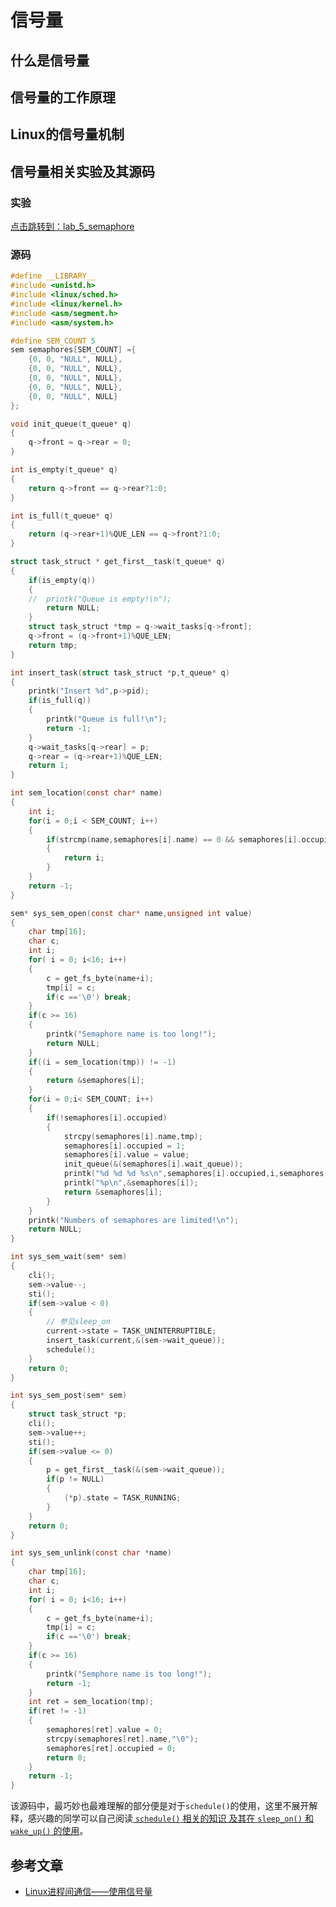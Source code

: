 # 信号量

## 什么是信号量


## 信号量的工作原理


## Linux的信号量机制


## 信号量相关实验及其源码
### 实验
[点击跳转到：lab_5_semaphore](https://github.com/lcdzhao/operating_system/tree/master/linux-0.1.1-labs/labs/lab_5_semaphore)
### 源码
```c
#define __LIBRARY__  
#include <unistd.h>  
#include <linux/sched.h>  
#include <linux/kernel.h>  
#include <asm/segment.h>  
#include <asm/system.h>   

#define SEM_COUNT 5 
sem semaphores[SEM_COUNT] ={
	{0, 0, "NULL", NULL},
	{0, 0, "NULL", NULL},
	{0, 0, "NULL", NULL},
	{0, 0, "NULL", NULL},
	{0, 0, "NULL", NULL}
}; 

void init_queue(t_queue* q)  
{  
    q->front = q->rear = 0; 
}

int is_empty(t_queue* q)
{
	return q->front == q->rear?1:0;
}

int is_full(t_queue* q)
{    
	return (q->rear+1)%QUE_LEN == q->front?1:0;
}

struct task_struct * get_first__task(t_queue* q)
{
	if(is_empty(q)) 
	{
	//	printk("Queue is empty!\n");
		return NULL;
	}
	struct task_struct *tmp = q->wait_tasks[q->front]; 
	q->front = (q->front+1)%QUE_LEN;
	return tmp;
}

int insert_task(struct task_struct *p,t_queue* q)
{
	printk("Insert %d",p->pid);
	if(is_full(q))
	{
		printk("Queue is full!\n");
		return -1;
	}
	q->wait_tasks[q->rear] = p;
	q->rear = (q->rear+1)%QUE_LEN;
	return 1;
}

int sem_location(const char* name)
{  
    int i;
    for(i = 0;i < SEM_COUNT; i++)  
    {  
        if(strcmp(name,semaphores[i].name) == 0 && semaphores[i].occupied == 1) 
        {     
            return i;  
        }  
    }  
    return -1; 
}  

sem* sys_sem_open(const char* name,unsigned int value)
{
	char tmp[16];
	char c;
	int i;
	for( i = 0; i<16; i++)
	{
		c = get_fs_byte(name+i);
		tmp[i] = c;
		if(c =='\0') break;
	}
	if(c >= 16) 
	{ 	
		printk("Semaphore name is too long!");
		return NULL;
	}
	if((i = sem_location(tmp)) != -1)
	{
		return &semaphores[i];
	}
	for(i = 0;i< SEM_COUNT; i++)
	{
		if(!semaphores[i].occupied)
		{
			strcpy(semaphores[i].name,tmp);
			semaphores[i].occupied = 1;
			semaphores[i].value = value;
			init_queue(&(semaphores[i].wait_queue));
			printk("%d %d %d %s\n",semaphores[i].occupied,i,semaphores[i].value,semaphores[i].name);
			printk("%p\n",&semaphores[i]); 
			return &semaphores[i];
		}
	}	
	printk("Numbers of semaphores are limited!\n");
	return NULL;
}  

int sys_sem_wait(sem* sem)
{
	cli();
	sem->value--;
	sti();
	if(sem->value < 0)
	{
		// 参见sleep_on
		current->state = TASK_UNINTERRUPTIBLE;
		insert_task(current,&(sem->wait_queue));
		schedule();
	}
	return 0;
}

int sys_sem_post(sem* sem)
{
	struct task_struct *p;
	cli();
	sem->value++;
	sti();
	if(sem->value <= 0)
	{
		p = get_first__task(&(sem->wait_queue));
		if(p != NULL)
		{
			(*p).state = TASK_RUNNING;
		}
	}
	return 0;
}

int sys_sem_unlink(const char *name)  
{  
    char tmp[16];
    char c;
	int i;
	for( i = 0; i<16; i++)
	{
		c = get_fs_byte(name+i);
		tmp[i] = c;
		if(c =='\0') break;
	}
	if(c >= 16) 
	{
		printk("Semphore name is too long!");
		return -1;
	}
    int ret = sem_location(tmp); 
    if(ret != -1)
    {
    	semaphores[ret].value = 0;
    	strcpy(semaphores[ret].name,"\0");
    	semaphores[ret].occupied = 0;
    	return 0;
    }   
    return -1;  
}  
```
该源码中，最巧妙也最难理解的部分便是对于`schedule()`的使用，这里不展开解释，感兴趣的同学可以自己阅读[ `schedule()` 相关的知识 及其在 `sleep_on()` 和 `wake_up()` 的使用](https://github.com/lcdzhao/operating_system/tree/master/theory/3.%20%E8%BF%9B%E7%A8%8B/5.%20%E8%BF%9B%E7%A8%8B%E7%94%9F%E5%91%BD%E5%91%A8%E6%9C%9F%E5%8F%8A%E8%B0%83%E5%BA%A6)。
## 参考文章

- [Linux进程间通信——使用信号量](https://blog.csdn.net/ljianhui/article/details/10243617)
